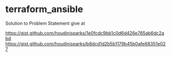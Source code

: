 # terraform_ansible

Solution to Problem Statement give at 

https://gist.github.com/houdinisparks/1e0fcdc9bb1c0d6d426e765ab6dc2abd
https://gist.github.com/houdinisparks/b8dcd1d2b5b1179b45b0afe68351e027
